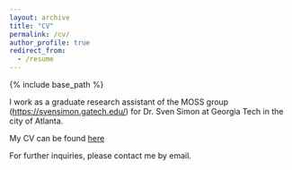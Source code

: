 ```yaml
---
layout: archive
title: "CV"
permalink: /cv/
author_profile: true
redirect_from:
  - /resume
---
```


{% include base_path %}

I work as a graduate research assistant of the MOSS group (https://svensimon.gatech.edu/) for Dr. Sven Simon at Georgia Tech in the city of Atlanta. 

My CV can be found [here](http://mike-haynes2.github.io/files/Haynes_CV.pdf)

For further inquiries, please contact me by email.